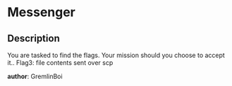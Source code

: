 # Messenger
## Description

  You are tasked to find the flags. Your mission should you choose to accept it..
  Flag3: file contents sent over scp


  **author**: GremlinBoi
